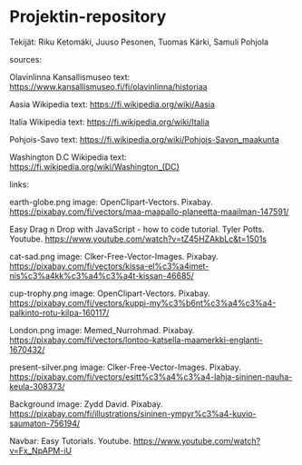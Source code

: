 # Projektin-repository
Tekijät:
Riku Ketomäki, Juuso Pesonen, Tuomas Kärki, Samuli Pohjola

sources:

Olavinlinna Kansallismuseo text: https://www.kansallismuseo.fi/fi/olavinlinna/historiaa

Aasia Wikipedia text: https://fi.wikipedia.org/wiki/Aasia

Italia Wikipedia text: https://fi.wikipedia.org/wiki/Italia

Pohjois-Savo text: https://fi.wikipedia.org/wiki/Pohjois-Savon_maakunta

Washington D.C Wikipedia text: https://fi.wikipedia.org/wiki/Washington_(DC)

links:

earth-globe.png image: OpenClipart-Vectors. Pixabay. https://pixabay.com/fi/vectors/maa-maapallo-planeetta-maailman-147591/

Easy Drag n Drop with JavaScript - how to code tutorial. Tyler Potts. Youtube. https://www.youtube.com/watch?v=tZ45HZAkbLc&t=1501s

cat-sad.png image: Clker-Free-Vector-Images. Pixabay. https://pixabay.com/fi/vectors/kissa-el%c3%a4imet-nis%c3%a4kk%c3%a4%c3%a4t-kissan-46685/

cup-trophy.png image: OpenClipart-Vectors. Pixabay. https://pixabay.com/fi/vectors/kuppi-my%c3%b6nt%c3%a4%c3%a4-palkinto-rotu-kilpa-160117/

London.png image: Memed_Nurrohmad. Pixabay. https://pixabay.com/fi/vectors/lontoo-katsella-maamerkki-englanti-1670432/

present-silver.png image: Clker-Free-Vector-Images. Pixabay. https://pixabay.com/fi/vectors/esitt%c3%a4%c3%a4-lahja-sininen-nauha-keula-308373/

Background image: Zydd David. Pixabay. https://pixabay.com/fi/illustrations/sininen-ympyr%c3%a4-kuvio-saumaton-756194/

Navbar: Easy Tutorials. Youtube. https://www.youtube.com/watch?v=Fx_NpAPM-iU